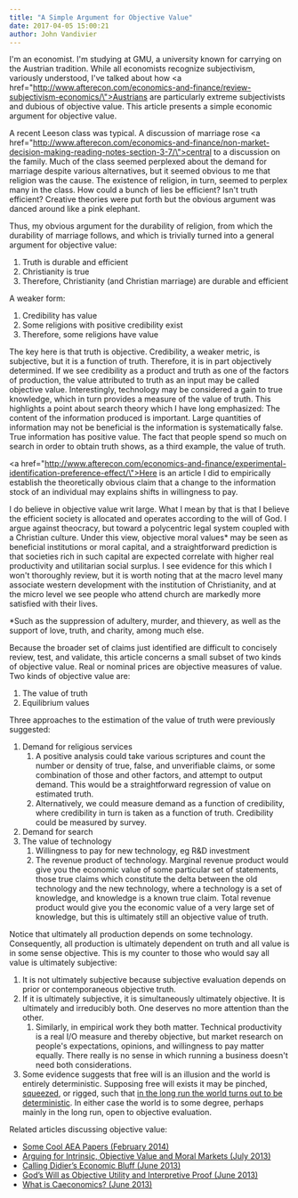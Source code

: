 ```yaml
---
title: "A Simple Argument for Objective Value"
date: 2017-04-05 15:00:21
author: John Vandivier
---
```




I'm an economist. I'm studying at GMU, a university known for carrying on the Austrian tradition. While all economists recognize subjectivism, variously understood, I've talked about how <a href=\"http://www.afterecon.com/economics-and-finance/review-subjectivism-economics/\">Austrians are particularly extreme subjectivists and dubious of objective value</a>. This article presents a simple economic argument for objective value.

A recent Leeson class was typical. A discussion of marriage rose <a href=\"http://www.afterecon.com/economics-and-finance/non-market-decision-making-reading-notes-section-3-7/\">central to a discussion on the family</a>. Much of the class seemed perplexed about the demand for marriage despite various alternatives, but it seemed obvious to me that religion was the cause. The existence of religion, in turn, seemed to perplex many in the class. How could a bunch of lies be efficient? Isn't truth efficient? Creative theories were put forth but the obvious argument was danced around like a pink elephant.

Thus, my obvious argument for the durability of religion, from which the durability of marriage follows, and which is trivially turned into a general argument for objective value:
<ol>
 	<li>Truth is durable and efficient</li>
 	<li>Christianity is true</li>
 	<li>Therefore, Christianity (and Christian marriage) are durable and efficient</li>
</ol>
A weaker form:
<ol>
 	<li>Credibility has value</li>
 	<li>Some religions with positive credibility exist</li>
 	<li>Therefore, some religions have value</li>
</ol>
The key here is that truth is objective. Credibility, a weaker metric, is subjective, but it is a function of truth. Therefore, it is in part objectively determined. If we see credibility as a product and truth as one of the factors of production, the value attributed to truth as an input may be called objective value. Interestingly, technology may be considered a gain to true knowledge, which in turn provides a measure of the value of truth. This highlights a point about search theory which I have long emphasized: The content of the information produced is important. Large quantities of information may not be beneficial is the information is systematically false. True information has positive value. The fact that people spend so much on search in order to obtain truth shows, as a third example, the value of truth.

<a href=\"http://www.afterecon.com/economics-and-finance/experimental-identification-preference-effect/\">Here is an article</a> I did to empirically establish the theoretically obvious claim that a change to the information stock of an individual may explains shifts in willingness to pay.

I do believe in objective value writ large. What I mean by that is that I believe the efficient society is allocated and operates according to the will of God. I argue against theocracy, but toward a polycentric legal system coupled with a Christian culture. Under this view, objective moral values* may be seen as beneficial institutions or moral capital, and a straightforward prediction is that societies rich in such capital are expected correlate with higher real productivity and utilitarian social surplus. I see evidence for this which I won't thoroughly review, but it is worth noting that at the macro level many associate western development with the institution of Christianity, and at the micro level we see people who attend church are markedly more satisfied with their lives.

*Such as the suppression of adultery, murder, and thievery, as well as the support of love, truth, and charity, among much else.

Because the broader set of claims just identified are difficult to concisely review, test, and validate, this article concerns a small subset of two kinds of objective value. Real or nominal prices are objective measures of value. Two kinds of objective value are:
<ol>
 	<li>The value of truth</li>
 	<li>Equilibrium values</li>
</ol>
Three approaches to the estimation of the value of truth were previously suggested:
<ol>
 	<li>Demand for religious services
<ol>
 	<li>A positive analysis could take various scriptures and count the number or density of true, false, and unverifiable claims, or some combination of those and other factors, and attempt to output demand. This would be a straightforward regression of value on estimated truth.</li>
 	<li>Alternatively, we could measure demand as a function of credibility, where credibility in turn is taken as a function of truth. Credibility could be measured by survey.</li>
</ol>
</li>
 	<li>Demand for search</li>
 	<li>The value of technology
<ol>
 	<li>Willingness to pay for new technology, eg R&amp;D investment</li>
 	<li>The revenue product of technology. Marginal revenue product would give you the economic value of some particular set of statements, those true claims which constitute the delta between the old technology and the new technology, where a technology is a set of knowledge, and knowledge is a known true claim. Total revenue product would give you the economic value of a very large set of knowledge, but this is ultimately still an objective value of truth.</li>
</ol>
</li>
</ol>
Notice that ultimately all production depends on some technology. Consequently, all production is ultimately dependent on truth and all value is in some sense objective. This is my counter to those who would say all value is ultimately subjective:
<ol>
 	<li>It is not ultimately subjective because subjective evaluation depends on prior or contemporaneous objective truth.</li>
 	<li>If it is ultimately subjective, it is simultaneously ultimately objective. It is ultimately and irreducibly both. One deserves no more attention than the other.
<ol>
 	<li>Similarly, in empirical work they both matter. Technical productivity is a real I/O measure and thereby objective, but market research on people's expectations, opinions, and willingness to pay matter equally. There really is no sense in which running a business doesn't need both considerations.</li>
</ol>
</li>
 	<li>Some evidence suggests that free will is an illusion and the world is entirely deterministic. Supposing free will exists it may be pinched, <a href=\"https://en.wikipedia.org/wiki/Squeeze_theorem\">squeezed</a>, or rigged, such that <a href=\"http://www.afterecon.com/philosophy-religion-and-apologetics/sye-and-election/\">in the long run the world turns out to be deterministic</a>. In either case the world is to some degree, perhaps mainly in the long run, open to objective evaluation.</li>
</ol>
Related articles discussing objective value:
<ul>
 	<li><a href=\"http://www.afterecon.com/economics-and-finance/cool-aea-papers/\">Some Cool AEA Papers (February 2014)</a></li>
 	<li><a href=\"http://www.afterecon.com/theoretical-development-and-application/arguing-for-intrinsic-objective-value-and-moral-markets/\">Arguing for Intrinsic, Objective Value and Moral Markets (July 2013)</a></li>
 	<li><a href=\"http://www.afterecon.com/economics-and-finance/calling-didiers-economic-bluff/\">Calling Didier’s Economic Bluff (June 2013)</a></li>
 	<li><a href=\"http://www.afterecon.com/theoretical-development-and-application/gods-will-as-objective-utility-and-interpretive-proof/\">God’s Will as Objective Utility and Interpretive Proof (June 2013)</a></li>
 	<li><a href=\"http://www.afterecon.com/theoretical-development-and-application/what-is-caeconomics/\">What is Caeconomics? (June 2013)</a></li>
</ul>